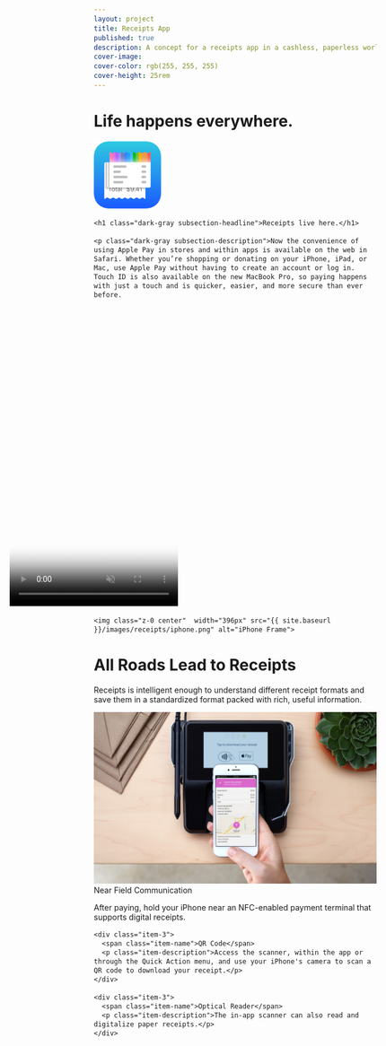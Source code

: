 ```yaml
---
layout: project
title: Receipts App
published: true
description: A concept for a receipts app in a cashless, paperless world
cover-image:
cover-color: rgb(255, 255, 255)
cover-height: 25rem
---
```



<link rel="stylesheet" type="text/css" href="{{ site.baseurl }}/local.css" />
<link rel="stylesheet" href="https://www.apple.com/wss/fonts?family=Myriad+Set+Pro&v=2" type="text/css" media="all">

<div class="section">
  <div class="section-content mb4">
    <div class="hero-image">
      <div class="w-100 tc">
        <h1 class="white subsection-headline">Life happens everywhere.</h1>
      </div>
    </div>
  </div>
</div>

<div class="section">
  <div class="section-content tc">
    <img class="hero-icon" src="../images/receipts/icon.png" />

    <h1 class="dark-gray subsection-headline">Receipts live here.</h1>

    <p class="dark-gray subsection-description">Now the convenience of using Apple Pay in stores and within apps is available on the web in Safari. Whether you’re shopping or donating on your iPhone, iPad, or Mac, use Apple Pay without having to create an account or log in. Touch ID is also available on the new MacBook Pro, so paying happens with just a touch and is quicker, easier, and more secure than ever before.
</p>
  </div>
</div>

<div class="section">
  <div class="section-content">
  <div class="mt5 relative tc">
    <video class="z-1 absolute"  style="top: 119px; left: 50%; margin-left: -150px;" width="300" height="534" preload="auto" muted playsinline autoplay loop poster="{{ site.baseurl }}/images/receipts_poster.png">
      <source src="{{ site.baseurl }}/images/receipts_wt.mp4">
    </video>

    <img class="z-0 center"  width="396px" src="{{ site.baseurl }}/images/receipts/iphone.png" alt="iPhone Frame">
  </div>
</div>

<div class="section">
  <div class="section-content tc">
    <h1 class="dark-gray subsection-headline">All Roads Lead to Receipts</h1>
    <p class="dark-gray subsection-description">Receipts is intelligent enough to understand different receipt formats and save them in a standardized format packed with rich, useful information.</p>
  </div>

  <div class="section-content tc">
    <img class="image" src="../images/receipts/nfc-terminal.png" />
  </div>

  <div class="items">
    <div class="item-3">
      <span class="item-name">Near Field Communication</span>
      <p class="item-description">After paying, hold your iPhone near an NFC-enabled payment terminal that supports digital receipts.</p>
    </div>

    <div class="item-3">
      <span class="item-name">QR Code</span>
      <p class="item-description">Access the scanner, within the app or through the Quick Action menu, and use your iPhone's camera to scan a QR code to download your receipt.</p>
    </div>

    <div class="item-3">
      <span class="item-name">Optical Reader</span>
      <p class="item-description">The in-app scanner can also read and digitalize paper receipts.</p>
    </div>
  </div>

</div>
